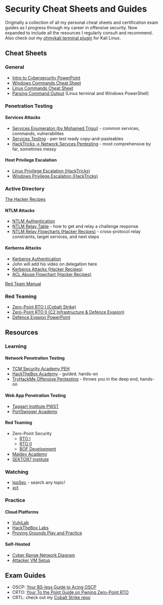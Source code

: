 # Security Cheat Sheets and Guides
Originally a collection of all my personal cheat sheets and certification exam guides as I progress through my career in offensive security.
Now expanded to include all the resources I regularly consult and recommend.  
Also check out my [ohmykali terminal plugin](https://github.com/RedefiningReality/ohmykali) for Kali Linux.

## Cheat Sheets
### General
- [Intro to Cybersecurity PowerPoint](https://docs.google.com/presentation/d/1MITxEHjWHYbJX7xSxgpbQQ88uRbacB5pDVnJqqWqobw/)
- [Windows Commands Cheat Sheet](https://docs.google.com/document/d/1CGgADAOZQuMXAyzXVeXRNhQ_PPBYliMXCy-4RNE0UMw/)
- [Linux Commands Cheat Sheet](https://docs.google.com/document/d/1vJxoHrjW607NJDLC1Zln1llrEIqrS6Ea3j9ihJTdblg/)
- [Parsing Command Output](Parsing%20Command%20Output.md) (Linux terminal and Windows PowerShell)
### Penetration Testing
#### Services Attacks
- [Services Enumeraton (by Mohamed Trigui)](https://medtrigui.github.io/service-enumeration/) - common services, commands, vulnerabilites
- [Services Testing](Services%20Testing.md) - pen test ready copy-and-pasteables
- [HackTricks → Network Servces Pentesting](https://book.hacktricks.wiki/en/index.html) - most comprehensive by far, sometimes messy
#### Host Privilege Escalation
- [Linux Privilege Escalation (HackTricks)](https://book.hacktricks.wiki/en/linux-hardening/linux-privilege-escalation-checklist.html)
- [Windows Privilege Escalation (HackTricks)](https://book.hacktricks.wiki/en/windows-hardening/checklist-windows-privilege-escalation.html)

### Active Directory
[The Hacker Recipes](https://www.thehacker.recipes)
#### NTLM Attacks
- [NTLM Authentication](https://thievi.sh/blog/ntlm-fully-explained-for-security-professionals/)
- [NTLM Relay Table](NTLM%20-%20Authenticate.pdf) - how to get and relay a challenge response
- [NTLM Relay Flowcharts (Hacker Recipes)](https://www.thehacker.recipes/assets/NTLM%20relay.C4GvGhyz.png) - cross-protocol relay constraints, target services, and next steps
#### Kerberos Attacks
- [Kerberos Authentication](https://www.tarlogic.com/blog/how-kerberos-works/)
- John will add his video on delegation here
- [Kerberos Attacks (Hacker Recipes)](https://www.thehacker.recipes/ad/movement/kerberos/)
- [ACL Abuse Flowchart (Hacker Recipes)](https://www.thehacker.recipes/ad/movement/dacl/)

[Red Team Manual](https://docs.google.com/document/d/17W30A0wpB7lVTDb7SCjWs0lb9bMAjVR4B7Dp_c2rU2g/)
### Red Teaming
- [Zero-Point RTO I (Cobalt Strike)](Red%20Team%20Operations%20(RTO)%20I.md)
- [Zero-Point RTO II (C2 Infrastructure & Defence Evasion)](Red%20Team%20Operations%20(RTO)%20II.md)
- [Defence Evasion PowerPoint](https://docs.google.com/presentation/d/1FATzBCzp1nPhXFKdcj9M96Pl1fUjoxNGep6sQr6c-As/)
## Resources
### Learning
#### Network Penetration Testing
- [TCM Security Academy PEH](https://academy.tcm-sec.com/p/practical-ethical-hacking-the-complete-course)
- [HackTheBox Academy](https://academy.hackthebox.com/catalogue) - guided, hands-on
- [TryHackMe Offensive Pentesting](https://tryhackme.com/path/outline/pentesting) - throws you in the deep end, hands-on
#### Web App Penetration Testing
- [Taggart Institute PWST](https://taggartinstitute.org/courses/enrolled/2116543)
- [PortSwigger Academy](https://portswigger.net/web-security)
#### Red Teaming
- Zero-Point Security
  - [RTO I](https://www.zeropointsecurity.co.uk/course/red-team-ops)
  - [RTO II](https://training.zeropointsecurity.co.uk/courses/red-team-ops-ii)
  - [BOF Development](https://www.zeropointsecurity.co.uk/course/bof-dev)
- [Maldev Academy](https://maldevacademy.com/maldev-course)
- [SEKTOR7 Institute](https://institute.sektor7.net/consumer)
### Watching
- [IppSec](https://ippsec.rocks) - search any topic!
- [xct](https://www.youtube.com/@xct_de)
### Practice
#### Cloud Platforms
- [VulnLab](https://www.vulnlab.com)
- [HackTheBox Labs](https://app.hackthebox.com)
- [Proving Grounds Play and Practice](https://www.offsec.com/products/proving-grounds/)
#### Self-Hosted
- [Cyber Range Network Diagram](Cyber%20Range%20Network%20Diagram.png)
- [Attacker VM Setup](https://github.com/CyberHawks-IIT/AttackerVMs)
## Exam Guides
- OSCP: [Your BS-less Guide to Acing OSCP](https://medium.com/@redefiningreality/your-bs-less-guide-to-acing-oscp-4eccaf497410)
- CRTO: [Your To the Point Guide on Pwning Zero-Point RTO](https://medium.com/@redefiningreality/your-to-the-point-guide-on-pwning-zero-point-rto-303c67b4d621)
- CRTL: check out my [Cobalt Strike repo](https://github.com/RedefiningReality/Cobalt-Strike)
